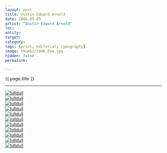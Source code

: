 ```yaml
---
layout: post
title: Dustin Edward Arnold
date: 2006-05-05
artist: "Dustin Edward Arnold"
loc: 
entity: 
target: 
category: 
tags: [print, editorial, typography]
image: thumbs/2006_dea.jpg
hidden: false
permalink:

---
```





<div class="highlight2">{{ page.title }}</div>

---


<div class="post_image">
	<a href="{{ site.baseurl }}/images/posts/2006_dea/001.jpg" target="_blank">
	<img src="{{ site.baseurl }}/images/posts/2006_dea/001.jpg" alt="lulldull"></a>
</div>

<div class="post_image">
	<a href="{{ site.baseurl }}/images/posts/2006_dea/002.jpg" target="_blank">
	<img src="{{ site.baseurl }}/images/posts/2006_dea/002.jpg" alt="lulldull"></a>
</div>

<div class="post_image">
	<a href="{{ site.baseurl }}/images/posts/2006_dea/003.jpg" target="_blank">
	<img src="{{ site.baseurl }}/images/posts/2006_dea/003.jpg" alt="lulldull"></a>
</div>

<div class="post_image">
	<a href="{{ site.baseurl }}/images/posts/2006_dea/004.jpg" target="_blank">
	<img src="{{ site.baseurl }}/images/posts/2006_dea/004.jpg" alt="lulldull"></a>
</div>

<div class="post_image">
	<a href="{{ site.baseurl }}/images/posts/2006_dea/005.jpg" target="_blank">
	<img src="{{ site.baseurl }}/images/posts/2006_dea/005.jpg" alt="lulldull"></a>
</div>

<div class="post_image">
	<a href="{{ site.baseurl }}/images/posts/2006_dea/006.jpg" target="_blank">
	<img src="{{ site.baseurl }}/images/posts/2006_dea/006.jpg" alt="lulldull"></a>
</div>

<div class="post_image">
	<a href="{{ site.baseurl }}/images/posts/2006_dea/007.jpg" target="_blank">
	<img src="{{ site.baseurl }}/images/posts/2006_dea/007.jpg" alt="lulldull"></a>
</div>

<div class="post_image">
	<a href="{{ site.baseurl }}/images/posts/2006_dea/008.jpg" target="_blank">
	<img src="{{ site.baseurl }}/images/posts/2006_dea/008.jpg" alt="lulldull"></a>
</div>

<div class="post_image">
	<a href="{{ site.baseurl }}/images/posts/2006_dea/009.jpg" target="_blank">
	<img src="{{ site.baseurl }}/images/posts/2006_dea/009.jpg" alt="lulldull"></a>
</div>

<div class="post_image">
	<a href="{{ site.baseurl }}/images/posts/2006_dea/010.jpg" target="_blank">
	<img src="{{ site.baseurl }}/images/posts/2006_dea/010.jpg" alt="lulldull"></a>
</div>

<div class="post_image">
	<a href="{{ site.baseurl }}/images/posts/2006_dea/011.jpg" target="_blank">
	<img src="{{ site.baseurl }}/images/posts/2006_dea/011.jpg" alt="lulldull"></a>
</div>